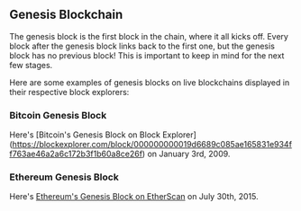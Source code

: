 ## Genesis Blockchain

The genesis block is the first block in the chain, where it all kicks off. Every block after the genesis block links back to the first one, but the genesis block has no previous block! This is important to keep in mind for the next few stages.

Here are some examples of genesis blocks on live blockchains displayed in their respective block explorers: 

### Bitcoin Genesis Block

Here's [Bitcoin's Genesis Block on Block Explorer]
(https://blockexplorer.com/block/000000000019d6689c085ae165831e934ff763ae46a2a6c172b3f1b60a8ce26f) on January 3rd, 2009. 

### Ethereum Genesis Block

Here's [Ethereum's Genesis Block on EtherScan](https://etherscan.io/block/0) on July 30th, 2015. 